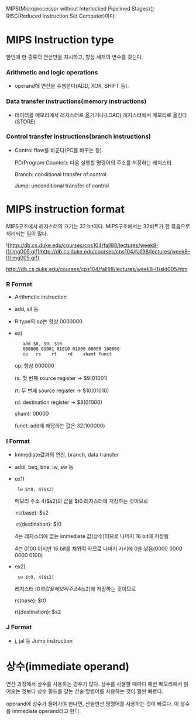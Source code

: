MIPS(Microprocessor without Interlocked Pipelined Stages)는 RISC(Reduced Instruction Set Computer)이다.

# MIPS Instruction type

한번에 한 종류의 연산만을 지시하고, 항상 세개의 변수를 갖는다.

### Arithmetic and logic operations

- operand에 연산을 수행한다(ADD, XOR, SHIFT 등).



### Data transfer instructions(memory instructions)

- 데이터를 메모리에서 레지스터로 옮기거나(LOAD) 레지스터에서 메모리로 옮긴다(STORE).



### Control transfer instructions(branch instructions)

- Control flow를 바꾼다(PC를 바꾸는 등).

  PC(Program Counter): 다음 실행할 명령어의 주소를 저장하는 레지스터.

  Branch: conditional transfer of control

  Jump: unconditional transfer of control

  

# MIPS instruction format

MIPS구조에서 레지스터의 크기는 32 bit이다. MIPS구조에서는 32비트가 한 묶음으로 처리되는 일이 많다. 



![http://db.cs.duke.edu/courses/cps104/fall98/lectures/week8-l1/img005.gif](http://db.cs.duke.edu/courses/cps104/fall98/lectures/week8-l1/img005.gif)

http://db.cs.duke.edu/courses/cps104/fall98/lectures/week8-l1/sld005.htm



### R Format

- Arithmetic instruction

- add, sll 등

- R type의 op는 항상 0000000

- ex) 

  ```
     add $8, $9, $10
     000000 01001 01010 01000 00000 100000
     op	  rs	rt    rd	shamt funct
  ```

  op: 항상 000000

  rs: 첫 번째 source register → $9(01001)

  rt: 두 번째 source register → $10(01010)

  rd: destination register → $8(01000)

  shamt: 00000

  funct: add에 해당하는 값은 32(100000)

  

### I Format

- Immediate값과의 연산, branch, data transfer

- addi, beq, bne, lw, sw 등

- ex1)

  ```
   lw $t0, 4($s2)
  ```

  메모리 주소 4($s2)의 값을 $t0 레지스터에 저장하는 것이므로

  ​	rs(base): $s2

  ​	rt(destination): $t0

  4는 레지스터에 없는 immediate 값(상수)이므로 나머지 16 bit에 저장됨

  4는 0100 이지만 16 bit를 채워야 하므로 나머지 자리에 0을 넣음(0000 0000 0000 0100)

  

- ex2)

  ```
   sw $t0, 4($s2)
  ```

  레지스터 $t0의 값을 메모리주소 4($s2)에 저장하는 것이므로

  rs(base): $t0

  rt(destination): $s2

  

### J Format

- j, jal 등 Jump instruction





# 상수(immediate operand)

연산 과정에서 상수를 사용하는 경우가 많다. 상수를 사용할 때마다 매번 메모리에서 읽어오는 것보다 상수 필드를 갖는 산술 명령어를 사용하는 것이 훨씬 빠르다.

operand에 상수가 들어가야 한다면, 산술연산 명령어를 사용하는 것이 빠르다. 이 상수를 immediate operand라고 한다.